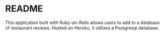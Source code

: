 # README

This application built with Ruby-on-Rails allows users to add to a database of restaurant reviews. Hosted on Heroku, it utilizes a Postgresql database.

